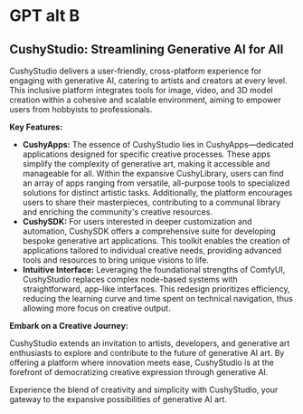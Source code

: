 # GPT  alt B

## CushyStudio: Streamlining Generative AI for All

CushyStudio delivers a user-friendly, cross-platform experience for engaging with generative AI, catering to artists and creators at every level. This inclusive platform integrates tools for image, video, and 3D model creation within a cohesive and scalable environment, aiming to empower users from hobbyists to professionals.

**Key Features:**

* **CushyApps:** The essence of CushyStudio lies in CushyApps—dedicated applications designed for specific creative processes. These apps simplify the complexity of generative art, making it accessible and manageable for all. Within the expansive CushyLibrary, users can find an array of apps ranging from versatile, all-purpose tools to specialized solutions for distinct artistic tasks. Additionally, the platform encourages users to share their masterpieces, contributing to a communal library and enriching the community's creative resources.
* **CushySDK:** For users interested in deeper customization and automation, CushySDK offers a comprehensive suite for developing bespoke generative art applications. This toolkit enables the creation of applications tailored to individual creative needs, providing advanced tools and resources to bring unique visions to life.
* **Intuitive Interface:** Leveraging the foundational strengths of ComfyUI, CushyStudio replaces complex node-based systems with straightforward, app-like interfaces. This redesign prioritizes efficiency, reducing the learning curve and time spent on technical navigation, thus allowing more focus on creative output.

**Embark on a Creative Journey:**

CushyStudio extends an invitation to artists, developers, and generative art enthusiasts to explore and contribute to the future of generative AI art. By offering a platform where innovation meets ease, CushyStudio is at the forefront of democratizing creative expression through generative AI.

Experience the blend of creativity and simplicity with CushyStudio, your gateway to the expansive possibilities of generative AI art.
